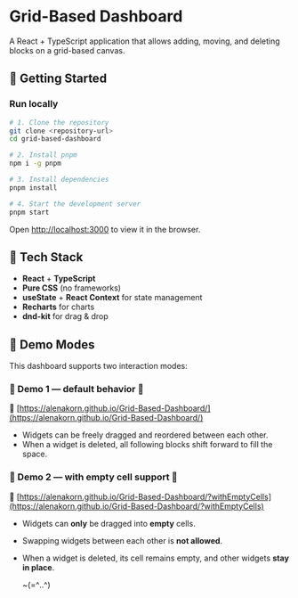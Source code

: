# Grid-Based Dashboard

A React + TypeScript application that allows adding, moving, and deleting blocks on a grid-based canvas.

## 🚀 Getting Started

### Run locally

```bash
# 1. Clone the repository
git clone <repository-url>
cd grid-based-dashboard

# 2. Install pnpm
npm i -g pnpm

# 3. Install dependencies
pnpm install

# 4. Start the development server
pnpm start
```

Open [http://localhost:3000](http://localhost:3000) to view it in the browser.

## 🔧 Tech Stack

- **React** + **TypeScript**
- **Pure CSS** (no frameworks)
- **useState** + **React Context** for state management
- **Recharts** for charts
- **dnd-kit** for drag & drop

## 🧪 Demo Modes

This dashboard supports two interaction modes:

### 🔹 Demo 1 — default behavior 🐾

🔗 [https://alenakorn.github.io/Grid-Based-Dashboard/](https://alenakorn.github.io/Grid-Based-Dashboard/)

- Widgets can be freely dragged and reordered between each other.
- When a widget is deleted, all following blocks shift forward to fill the space.

### 🔸 Demo 2 — with empty cell support 🐾

🔗 [https://alenakorn.github.io/Grid-Based-Dashboard/?withEmptyCells](https://alenakorn.github.io/Grid-Based-Dashboard/?withEmptyCells)

- Widgets can **only** be dragged into **empty** cells.
- Swapping widgets between each other is **not allowed**.
- When a widget is deleted, its cell remains empty, and other widgets **stay in place**.

  ~(=^‥^)
